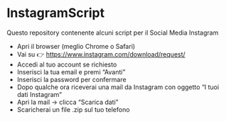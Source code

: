 # InstagramScript
Questo repository contenente alcuni script per il Social Media Instagram

- Apri il browser (meglio Chrome o Safari)
- Vai su 👉 https://www.instagram.com/download/request/
- Accedi al tuo account se richiesto
- Inserisci la tua email e premi “Avanti”
- Inserisci la password per confermare
- Dopo qualche ora riceverai una mail da Instagram con oggetto “I tuoi dati Instagram”
- Apri la mail → clicca “Scarica dati”
- Scaricherai un file .zip sul tuo telefono
